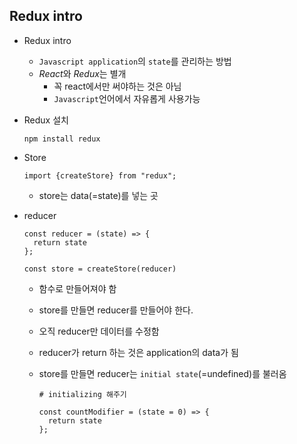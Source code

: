 ## Redux intro

+ Redux intro

  + `Javascript application`의 `state`를 관리하는 방법
  + *React*와 *Redux*는 별개
    + 꼭 react에서만 써야하는 것은 아님
    + `Javascript`언어에서 자유롭게 사용가능

+ Redux 설치

  ```
  npm install redux
  ```

+ Store

  ```
  import {createStore} from "redux";
  ```

  + store는 data(=state)를 넣는 곳

+ reducer

  ```
  const reducer = (state) => {
  	return state
  };
  
  const store = createStore(reducer)
  ```

  + 함수로 만들어져야 함

  + store를 만들면 reducer를 만들어야 한다.

  + 오직 reducer만 데이터를 수정함

  + reducer가 return 하는 것은 application의 data가 됨

  + store를 만들면 reducer는 `initial state`(=undefined)를 불러옴

    ```
    # initializing 해주기
    
    const countModifier = (state = 0) => {
      return state
    };
    ```

    
